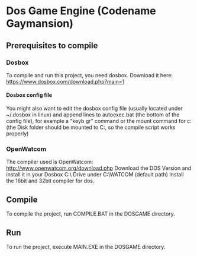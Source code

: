 # Dos Game Engine (Codename Gaymansion)

## Prerequisites to compile

### Dosbox
To compile and run this project, you need dosbox.
Download it here: https://www.dosbox.com/download.php?main=1

#### Dosbox config file
You might also want to edit the dosbox config file (usually located under ~/.dosbox in linux) and append lines to autoexec.bat (the bottom of the config file),
for example a "keyb gr" command or the mount command for c: (the Disk folder should be mounted to C:, so the compile script works properly)

### OpenWatcom
The compiler used is OpenWatcom: http://www.openwatcom.org/download.php
Download the DOS Version and install it in your Dosbox C:\ Drive under C:\WATCOM (default path)
Install the 16bit and 32bit compiler for dos.

## Compile
To compile the project, run COMPILE.BAT in the DOSGAME directory.

## Run
To run the project, execute MAIN.EXE in the DOSGAME directory.